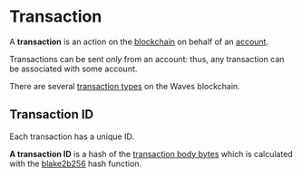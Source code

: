 # Transaction

A **transaction** is an action on the [blockchain](/blockchain.md) on behalf of an [account](/blockchain/account.md).

Transactions can be sent _only_ from an account: thus, any transaction can be associated with some account.

There are several [transaction types](/blockchain/transaction-type.md) on the Waves blockchain.

## Transaction ID

Each transaction has a unique ID.

**A transaction ID** is a hash of the [transaction body bytes](/blockchain/transaction-body-bytes.md) which is calculated with the [blake2b256](https://en.wikipedia.org/wiki/BLAKE_(hash_function)) hash function.

